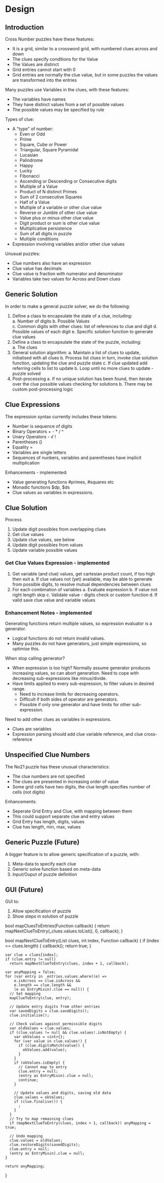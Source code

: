 # Design

## Introduction

Cross Number puzzles have these features:

-   It is a grid, similar to a crossword grid, with numbered clues across and down
-   The clues specify conditions for the Value
-   The Values are distinct
-   Grid entries cannot start with 0
-   Grid entries are normally the clue value, but in some puzzles the values are transformed into the entries

Many puzzles use Variables in the clues, with these features:

-   The variables have names
-   They have distinct values from a set of possible values
-   The possible values may be specified by rule

Types of clue:

- A "type" of number:
  - Even or Odd
  - Prime
  - Square, Cube or Power
  - Triangular, Square Pyramidal
  - Lucasian
  - Palindrome
  - Happy
  - Lucky
  - Fibonacci
  - Ascending or Descending or Consecutive digits
  - Multiple of a Value
  - Product of N distinct Primes
  - Sum of 2 consecutive Squares
  - Half of a Value
  - Multiple of a variable or other clue value
  - Reverse or Jumble of other clue value
  - Value plus or minus other clue value
  - Digit product or sum is other clue value
  - Multiplicative persistence
  - Sum of all digits in puzzle
  - Multiple conditions
- Expression involving variables and/or other clue values

Unusual puzzles:
- Clue numbers also have an expression
- Clue value has decimals
- Clue value is fraction with numerator and denominator
- Variables take two values for Across and Down clues


## Generic Solution

In order to make a general puzzle solver, we do the following:

1. Define a class to encapsulate the state of a clue, including:  
   a. Number of digits
   b. Possible Values  
   c. Common digits with other clues: list of references to clue and digit
   d. Possible values of each digit
   e. Specific solution function to generate clue values
2. Define a class to encapsulate the state of the puzzle, including:  
   a. The clues
3. General solution algorithm:
   a. Maintain a list of clues to update, initialised with all clues
   b. Process list clues in turn, invoke clue solution function, updating the clue and puzzle state
   c. If clue updated add referring cells to list to update
   b. Loop until no more clues to update - puzzle solved
4. Post-processing
   a. If no unique solution has been found, then iterate over the clue possible values checking for solutions
   b. There may be custom post-processing logic

## Clue Expressions

The expression syntax currently includes these tokens:
- Number is sequence of digits
- Binary Operators + - * / ^
- Unary Operators - √ !
- Parentheses ()
- Equality =
- Variables are single letters
- Sequences of nunbers, variables and parentheses have implicit multiplication

Enhancements - implemented:
- Value generating functions #primes, #squares etc
- Monadic functions $dp, $ds
- Clue values as variables in expressions.

## Clue Solution

Process
1. Update digit possibles from overlapping clues
2. Get clue values
3. Update clue values, see below
4. Update digit possibles from values
5. Update variable possible values

### Get Clue Values Expression - implemented

1. Get variable (and clue) values, get cartesian product count, if too high then exit
   a. If clue values not (yet) available, may be able to generate from possible digits, to resolve mutual dependencies between clues
2. For each combination of variables
   a. Evaluate expression
   b. If value not right length skip
   c. Validate value - digits check or custom function
   d. If valid save clue value and variable values

### Enhancement Notes - implemented

Generating functions return multiple values, so expression evaluator is a generator.
- Logical functions do not return invalid values.
- Many puzzles do not have generators, just simple expressions, so optimise this.

When stop calling generator? 
- When expression is too high? Normally assume generator produces increasing values, so can abort generation. Need to cope with decreasing sub-expressions like minus/divide.
- Have limits applied to every sub-expression, to filter values in desired range. 
  - Need to increase limits for decreasing operators.
  - Difficult if both sides of operator are generators. 
  - Possible if only one generator and have limits for other sub-expression.

Need to add other clues as variables in expressions.
- Clues are variables
- Expression parsing should add clue variable reference, and clue cross-reference

## Unspecified Clue Numbers

The No21 puzzle has these unusual characteristics:
- The clue numbers are not specified
- The clues are presented in increasing order of value
- Some grid cells have two digits, the clue length specifies number of cells (not digits)

Enhancements:
- Seperate Grid Entry and Clue, with mapping between them
- This could support separate clue and entry values
- Grid Entry has length, digits, values
- Clue has length, min, max, values


## Generic Puzzle (Future)

A bigger feature is to allow generic specification of a puzzle, with:

1. Meta-data to specify each clue
2. Generic solve function based on meta-data
3. Input/Ouput of puzzle definition

## GUI (Future)

GUI to:

1. Allow specification of puzzle
2. Show steps in solution of puzzle

  bool mapCluesToEntries(Function callback) {
    return mapNextClueToEntry(_clues.values.toList(), 0, callback);
  }

  bool mapNextClueToEntry(List<ClueKind> clues, int index, Function callback) {
    if (index == clues.length) {
      callback();
      return true;
    }

    var clue = clues[index];
    if (clue.entry != null)
      return mapNextClueToEntry(clues, index + 1, callback);

    var anyMapping = false;
    for (var entry in _entries.values.where((e) =>
        e.isAcross == clue.isAcross &&
        e.length == clue.length &&
        (e as EntryMixin).clue == null)) {
      // Set mapping
      mapClueToEntry(clue, entry);

      // Update entry digits from other entries
      var savedDigits = clue.saveDigits();
      clue.initialise();

      // Check values against permissible digits
      var oldValues = clue.values;
      if (clue.values != null && clue.values!.isNotEmpty) {
        var okValues = <int>{};
        for (var value in clue.values!) {
          if (clue.digitsMatch(value)) {
            okValues.add(value);
          }
        }
        if (okValues.isEmpty) {
          // Cannot map to entry
          clue.entry = null;
          (entry as EntryMixin).clue = null;
          continue;
        }

        // Update values and digits, saving old data
        clue.values = okValues;
        if (clue.finalise()) {
          ;
        }
      }
      // Try to map remaining clues
      if (mapNextClueToEntry(clues, index + 1, callback)) anyMapping = true;

      // Undo mapping
      clue.values = oldValues;
      clue.restoreDigits(savedDigits);
      clue.entry = null;
      (entry as EntryMixin).clue = null;
    }

    return anyMapping;
  }
